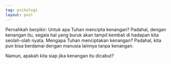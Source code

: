 ```yaml
---
tag: psikologi
layout: post
---
```


Pernahkah berpikir: Untuk apa Tuhan mencipta kenangan? Padahal, dengan kenangan itu, segala hal yang buruk akan tampil kembali di hadapan kita seolah-olah nyata. Mengapa Tuhan menciptakan kenangan? Padahal, kita pun bisa berdamai dengan manusia lainnya tanpa kenangan.

Namun, apakah kita siap jika kenangan itu dicabut?